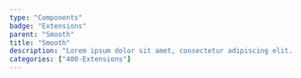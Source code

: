```yaml
---
type: "Components"
badge: "Extensions"
parent: "Smooth"
title: "Smooth"
description: "Lorem ipsum dolor sit amet, consectetur adipiscing elit. Nunc tempus laoreet leo sit amet iaculis."
categories: ["400-Extensions"]
---
```

